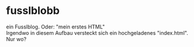 # fusslblobb
ein Fusslblog. Oder: "mein erstes HTML"\
Irgendwo in diesem Aufbau versteckt sich ein hochgeladenes "index.html". Nur wo?
